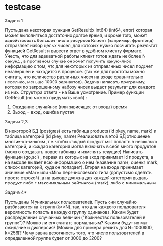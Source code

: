 # testcase
Задача 1

Пусть дана некоторая функция GetResult(x int64) (int64, error) которая может выполняться достаточно долгое время, и кроме того, может задействовать большое число ресурсов
Клиент (например, фронтенд) отправляет набор целых чисел,  для которых нужно посчитать результат функцией GetResult и вывести ответ в удобном клиенту формате. Учесть, что для адекватной работы клиент готов ждать не более N секунд , в противном случае он хочет получить какую-либо информацию о том, что для некоторых из отправлнных чисел подсчет незавершен и находится в процессе.  (так же для простоты можно считать, что количество различных чисел на входе сравнительно невелико, меньше 10000 вариантов).
Задача написать программу, которая по запрошенному набору чисел выдаст результат для каждого из них. Структура ответа - на Ваше усмотрение.
Пример функции GetResult (но можно придумать свой) :
1) Ожидание случайное (или зависящее от входа) время
2) Выход = вход, ошибка пустая

Задачи 2,3

В некоторой БД (postgres) есть таблица products (id pkey, name, mark) и таблица категорий (id pkey, name)
Реализовать в этой БД отношение многие-ко-многим ,т.е. чтобы каждый продукт мог попасть в несколько категорий, и каждая категория могла включать в себя много продуктов (можно создавать новые таблицы и изменять текущие)
Написать функции (go,sql) , первая из которых на вход принимает id продукта, а на выходе выдает всю информацию о нем (название name, оценка mark, список категорий, куда он попадает).
Вторая на входе принимает значение «Max» или «Min» перечисляемого типа (допустимо сделать просто строкой) ,а  на выходе должна для каждой категории выдать продукт либо с максимальным рейтингом (mark), либо с минимальным


Задача 4*

Пусть даны N уникальных пользователей. Пусть они случайно разбиваются на k групп (k<<N), так, что для каждого пользователя вероятность попасть в каждую группу одинакова. Каким будет распределение случайных величин ("Количество пользователей в группе")? Можно ли его считать нормальным? Какими будут их мат ожидание и дисперсия? (Можно для примера решить для N=1000000, k=256)? Чему равна веротяность того, что число пользователей  в определенной группе  будет от 3000 до 3200?
